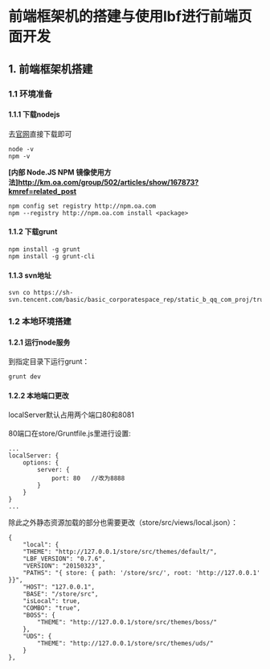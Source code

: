 # 前端框架机的搭建与使用lbf进行前端页面开发

## 1. 前端框架机搭建

### 1.1 环境准备

#### 1.1.1 下载nodejs
去[官网](https://nodejs.org)直接下载即可

	node -v
	npm -v

<b>[内部 Node.JS NPM 镜像使用方法]http://km.oa.com/group/502/articles/show/167873?kmref=related_post</b><br>
	
	npm config set registry http://npm.oa.com
	npm --registry http://npm.oa.com install <package>

#### 1.1.2 下载grunt

	npm install -g grunt
	npm install -g grunt-cli

#### 1.1.3 svn地址

	svn co https://sh-svn.tencent.com/basic/basic_corporatespace_rep/static_b_qq_com_proj/trunk/store

### 1.2 本地环境搭建

#### 1.2.1 运行node服务
到指定目录下运行grunt：
	
	grunt dev

#### 1.2.2 本地端口更改
localServer默认占用两个端口80和8081<br>
<br>
80端口在store/Gruntfile.js里进行设置:

	...
	localServer: {
		options: {
			server: {
				port: 80   //改为8888
			}
		}
	}
	...

除此之外静态资源加载的部分也需要更改（store/src/views/local.json）：

	{
	    "local": {
		"THEME": "http://127.0.0.1/store/src/themes/default/",
		"LBF_VERSION": "0.7.6",
		"VERSION": "20150323",
		"PATHS": "{ store: { path: '/store/src/', root: 'http://127.0.0.1' }}",
		"HOST": "127.0.0.1",
		"BASE": "/store/src",
        "isLocal": true,
        "COMBO": "true",
		"BOSS": {
			"THEME": "http://127.0.0.1/store/src/themes/boss/"
		},
		"UDS": {
            "THEME": "http://127.0.0.1/store/src/themes/uds/"
        }
	},


